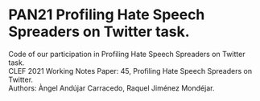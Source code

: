 # PAN21 Profiling Hate Speech Spreaders on Twitter task.
Code of our participation in Profiling Hate Speech Spreaders on Twitter task.\
CLEF 2021 Working Notes Paper: 45, Profiling Hate Speech Spreaders on Twitter.\
Authors: Àngel Andújar Carracedo, Raquel Jiménez Mondéjar.


